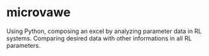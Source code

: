 # microvawe
Using Python, composing an excel by analyzing parameter data in RL systems. Comparing desired data with other informations in all RL parameters.
